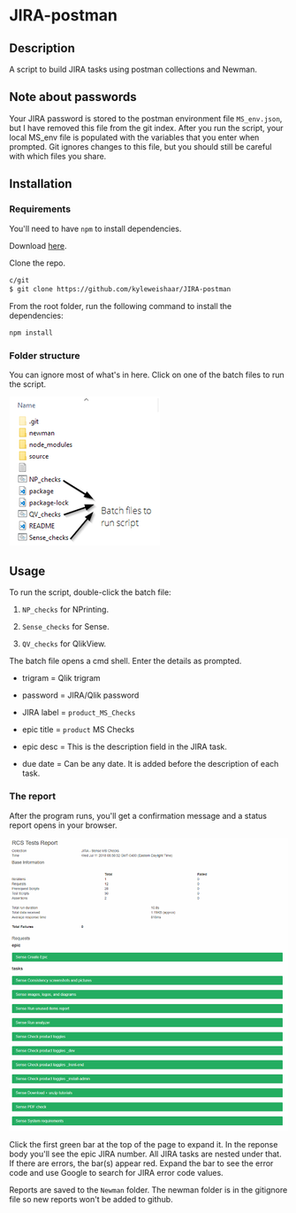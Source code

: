 # JIRA-postman

## Description

A script to build JIRA tasks using postman collections and Newman.

## Note about passwords

Your JIRA password is stored to the postman environment file `MS_env.json`, but I have removed this file from the git index. After you run the script, your local MS_env file is populated with the variables that you enter when prompted. Git ignores changes to this file, but you should still be careful with which files you share.

## Installation

### Requirements

You'll need to have `npm` to install dependencies.

Download [here](https://www.npmjs.com/get-npm).

Clone the repo.

```bash
c/git
$ git clone https://github.com/kyleweishaar/JIRA-postman
```

From the root folder, run the following command to install the dependencies:

```bash
npm install
```

### Folder structure

You can ignore most of what's in here. Click on one of the batch files to run the script.

![folder](source/images/folders.png)

## Usage

To run the script, double-click the batch file:

1. `NP_checks` for NPrinting.

1. `Sense_checks` for Sense.

1. `QV_checks` for QlikView.

The batch file opens a cmd shell. Enter the details as prompted.

- trigram = Qlik trigram

- password = JIRA/Qlik password

- JIRA label = `product_MS_Checks`

- epic title = `product` MS Checks

- epic desc = This is the description field in the JIRA task.

- due date = Can be any date. It is added before the description of each task.

### The report

After the program runs, you'll get a confirmation message and a status report opens in your browser.

![report](source/images/report.png)

Click the first green bar at the top of the page to expand it. In the reponse body you'll see the epic JIRA number. All JIRA tasks are nested under that. If there are errors, the bar(s) appear red. Expand the bar to see the error code and use Google to search for JIRA error code values.

Reports are saved to the `Newman` folder. The newman folder is in the gitignore file so new reports won't be added to github.